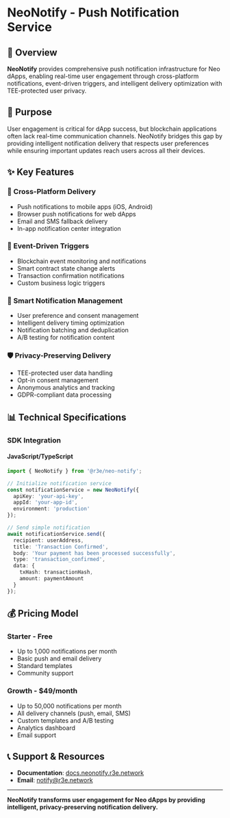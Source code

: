 # NeoNotify - Push Notification Service

## 🎯 Overview

**NeoNotify** provides comprehensive push notification infrastructure for Neo dApps, enabling real-time user engagement through cross-platform notifications, event-driven triggers, and intelligent delivery optimization with TEE-protected user privacy.

## 🚀 Purpose

User engagement is critical for dApp success, but blockchain applications often lack real-time communication channels. NeoNotify bridges this gap by providing intelligent notification delivery that respects user preferences while ensuring important updates reach users across all their devices.

## ✨ Key Features

### **📱 Cross-Platform Delivery**
- Push notifications to mobile apps (iOS, Android)
- Browser push notifications for web dApps
- Email and SMS fallback delivery
- In-app notification center integration

### **🎯 Event-Driven Triggers**
- Blockchain event monitoring and notifications
- Smart contract state change alerts
- Transaction confirmation notifications
- Custom business logic triggers

### **🔔 Smart Notification Management**
- User preference and consent management
- Intelligent delivery timing optimization
- Notification batching and deduplication
- A/B testing for notification content

### **🛡️ Privacy-Preserving Delivery**
- TEE-protected user data handling
- Opt-in consent management
- Anonymous analytics and tracking
- GDPR-compliant data processing

## 📊 Technical Specifications

### **SDK Integration**

#### **JavaScript/TypeScript**
```typescript
import { NeoNotify } from '@r3e/neo-notify';

// Initialize notification service
const notificationService = new NeoNotify({
  apiKey: 'your-api-key',
  appId: 'your-app-id',
  environment: 'production'
});

// Send simple notification
await notificationService.send({
  recipient: userAddress,
  title: 'Transaction Confirmed',
  body: 'Your payment has been processed successfully',
  type: 'transaction_confirmed',
  data: {
    txHash: transactionHash,
    amount: paymentAmount
  }
});
```

## 💰 Pricing Model

### **Starter** - Free
- Up to 1,000 notifications per month
- Basic push and email delivery
- Standard templates
- Community support

### **Growth** - $49/month
- Up to 50,000 notifications per month
- All delivery channels (push, email, SMS)
- Custom templates and A/B testing
- Analytics dashboard
- Email support

## 📞 Support & Resources

- **Documentation**: [docs.neonotify.r3e.network](https://docs.neonotify.r3e.network)
- **Email**: [notify@r3e.network](mailto:notify@r3e.network)

---

**NeoNotify transforms user engagement for Neo dApps by providing intelligent, privacy-preserving notification delivery.** 